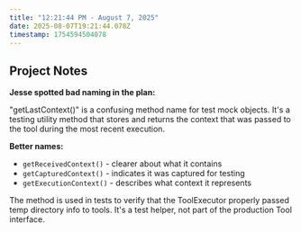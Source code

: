 ```yaml
---
title: "12:21:44 PM - August 7, 2025"
date: 2025-08-07T19:21:44.078Z
timestamp: 1754594504078
---
```


## Project Notes

**Jesse spotted bad naming in the plan:**

"getLastContext()" is a confusing method name for test mock objects. It's a testing utility method that stores and returns the context that was passed to the tool during the most recent execution.

**Better names:**
- `getReceivedContext()` - clearer about what it contains
- `getCapturedContext()` - indicates it was captured for testing
- `getExecutionContext()` - describes what context it represents

The method is used in tests to verify that the ToolExecutor properly passed temp directory info to tools. It's a test helper, not part of the production Tool interface.
